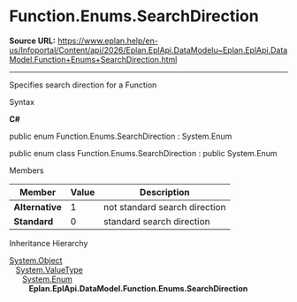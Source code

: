 # Function.Enums.SearchDirection

**Source URL:** https://www.eplan.help/en-us/Infoportal/Content/api/2026/Eplan.EplApi.DataModelu~Eplan.EplApi.DataModel.Function+Enums+SearchDirection.html

---

Specifies search direction for a Function

Syntax

**C#**



public enum Function.Enums.SearchDirection : System.Enum

public enum class Function.Enums.SearchDirection : public System.Enum


Members

| Member | Value | Description |
| --- | --- | --- |
| **Alternative** | 1 | not standard search direction |
| **Standard** | 0 | standard search direction |

Inheritance Hierarchy

[System.Object](#)  
   [System.ValueType](#)  
      [System.Enum](#)  
         **Eplan.EplApi.DataModel.Function.Enums.SearchDirection**
